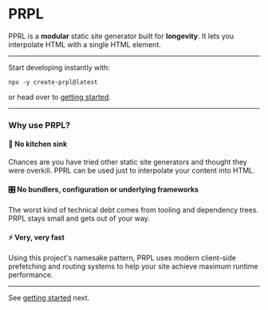 <!--
title: PRPL
slug: /
order: 01
-->

# PRPL

PPRL is a **modular** static site generator built for **longevity**. It lets you interpolate HTML with a single HTML 
element.

---

Start developing instantly with:

```shell
npx -y create-prpl@latest
```

or head over to [getting started](getting-started).

---

### Why use PRPL?

#### 🚰 No kitchen sink

Chances are you have tried other static site generators and thought they were overkill. PPRL can be used just to interpolate your content into HTML.

#### 🎛 No bundlers, configuration or underlying frameworks

The worst kind of technical debt comes from tooling and dependency trees. PRPL stays small and gets out of your way.

#### ⚡️ Very, very fast

Using this project's namesake pattern, PRPL uses modern client-side prefetching and routing systems to help your site 
achieve maximum runtime performance.

---

See [getting started](/getting-started) next.